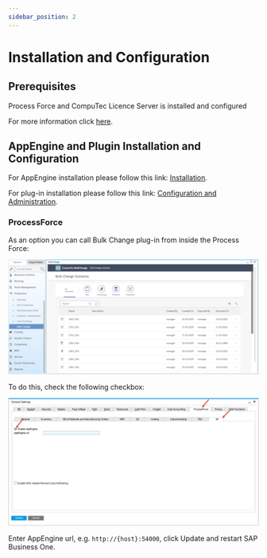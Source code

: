 ```yaml
---
sidebar_position: 2
---
```


# Installation and Configuration

## Prerequisites

Process Force and CompuTec Licence Server is installed and configured

For more information click [here](/docs/processforce/administrator-guide/licensing/license-server/overview/).

## AppEngine and Plugin Installation and Configuration

For AppEngine installation please follow this link: [Installation](../../administrators-guide/installation.md).

For plug-in installation please follow this link: [Configuration and Administration](../../administrators-guide/configuration-and-administration/overview.md).

### ProcessForce

As an option you can call Bulk Change plug-in from inside the Process Force:

![Bulk Change Plugin](./media/bulk-changes-of-bom/image2020-3-25-16-40-30.png)

To do this, check the following checkbox:

![Bulk Change](./media/bulk-changes-of-bom/image2020-1-18-8-33-41.png)

Enter AppEngine url, e.g. `http://{host}:54000`, click Update and restart SAP Business One.
